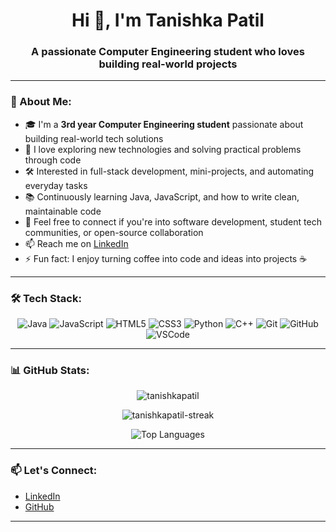 <h1 align="center">Hi 👋, I'm Tanishka Patil</h1>
<h3 align="center">A passionate Computer Engineering student who loves building real-world projects</h3>

---

### 💫 About Me:
- 🎓 I'm a **3rd year Computer Engineering student** passionate about building real-world tech solutions  
- 🧠 I love exploring new technologies and solving practical problems through code  
- 🛠️ Interested in full-stack development, mini-projects, and automating everyday tasks  
- 📚 Continuously learning Java, JavaScript, and how to write clean, maintainable code  
- 💬 Feel free to connect if you're into software development, student tech communities, or open-source collaboration  
- 📫 Reach me on [LinkedIn](www.linkedin.com/in/tanishka-patil-808837293)  
- ⚡ Fun fact: I enjoy turning coffee into code and ideas into projects ☕

---

### 🛠️ Tech Stack:
<div align="center">
  
![Java](https://img.shields.io/badge/Java-ED8B00?style=for-the-badge&logo=java&logoColor=white)
![JavaScript](https://img.shields.io/badge/JavaScript-F7DF1E?style=for-the-badge&logo=javascript&logoColor=black)
![HTML5](https://img.shields.io/badge/HTML5-E34F26?style=for-the-badge&logo=html5&logoColor=white)
![CSS3](https://img.shields.io/badge/CSS3-1572B6?style=for-the-badge&logo=css3&logoColor=white)
![Python](https://img.shields.io/badge/Python-14354C?style=for-the-badge&logo=python&logoColor=white)
![C++](https://img.shields.io/badge/C++-00599C?style=for-the-badge&logo=cplusplus&logoColor=white)
![Git](https://img.shields.io/badge/Git-F05032?style=for-the-badge&logo=git&logoColor=white)
![GitHub](https://img.shields.io/badge/GitHub-181717?style=for-the-badge&logo=github&logoColor=white)
![VSCode](https://img.shields.io/badge/VS%20Code-007ACC?style=for-the-badge&logo=visual-studio-code&logoColor=white)

</div>

---

### 📊 GitHub Stats:

<p align="center">
  <img src="https://github-readme-stats.vercel.app/api?username=tanishkapatil&show_icons=true&theme=tokyonight" alt="tanishkapatil" />
</p>

<p align="center">
  <img src="https://github-readme-streak-stats.herokuapp.com?user=tanishkapatil&theme=tokyonight" alt="tanishkapatil-streak" />
</p>

<p align="center">
  <img src="https://github-readme-stats.vercel.app/api/top-langs/?username=tanishkapatil&layout=compact&theme=tokyonight" alt="Top Languages" />
</p>

---

### 📫 Let's Connect:
- [LinkedIn](www.linkedin.com/in/tanishka-patil-808837293)
- [GitHub](https://github.com/Tanishkapatil11)

---
